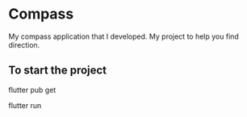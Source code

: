 # Compass

My compass application that I developed. My project to help you find direction.

## To start the project

flutter pub get

flutter run
